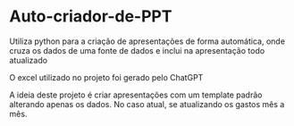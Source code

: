 # Auto-criador-de-PPT
Utiliza python para a criação de apresentações de forma automática, onde cruza os dados de uma fonte de dados e inclui na apresentação todo atualizado

O excel utilizado no projeto foi gerado pelo ChatGPT

A ideia deste projeto é criar apresentações com um template padrão alterando apenas os dados. No caso atual, se atualizando os gastos mês a mês.

